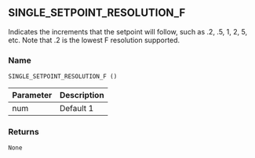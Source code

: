 ## SINGLE\_SETPOINT\_RESOLUTION\_F

Indicates the increments that the setpoint will follow, such as .2, .5, 1, 2, 5, etc.  Note that .2 is the lowest F resolution supported.


### Name

`SINGLE_SETPOINT_RESOLUTION_F ()` 


| Parameter | Description |
| --------- | ----------- |
| num       | Default 1   |


### Returns

`None`
